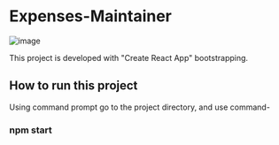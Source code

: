 # Expenses-Maintainer
![image](https://github.com/shikari902/Expenses-Maintainer/assets/121078997/a54e8e32-c713-4fb1-a0a4-9771a008cc31)

This project is developed with "Create React App" bootstrapping.

## How to run this project
Using command prompt go to the project directory, and use command-
### npm start
